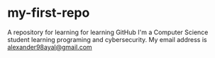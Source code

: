 # my-first-repo
A repository for learning for learning GitHub 
I'm a Computer Science student learning programing and cybersecurity. 
My email address is alexander98ayal@gmail.com
